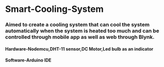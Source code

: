 # Smart-Cooling-System
### Aimed to create a cooling system that can cool the system automatically when the system is heated too much and can be controlled through mobile app as well as web through Blynk.
#### Hardware-Nodemcu,DHT-11 sensor,DC Motor,Led bulb as an indicator
#### Software-Arduino IDE
